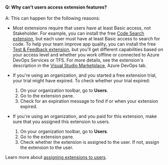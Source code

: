 #### Q: Why can't users access extension features?

A: This can happen for the following reasons:

- Most extensions require that users have at least Basic access, not Stakeholder.
  For example, you can install the free
  [Code Search extension](https://marketplace.visualstudio.com/items?itemName=ms.vss-code-search),
  but each user must have at least Basic access to search for code.
  To help your team improve app quality, you can install the free
  [Test & Feedback extension](https://marketplace.visualstudio.com/items?itemName=ms.vss-exploratorytesting-web),
  but you'll get different capabilities based on your access level
  and whether you work offline or connected to Azure DevOps Services or TFS.
  For more details, see the extension's description
  in the [Visual Studio Marketplace](https://marketplace.visualstudio.com/azuredevops), Azure DevOps tab.

<a name="trial-expired"></a>

- If you're using an organization, and you started a free extension trial,
  your trial might have expired. To check whether your trial expired:

  1. On your organization toolbar, go to **Users**.
  2. Go to the extension pane.
  3. Check for an expiration message to find if or when your extension expired.

<a name="extension-not-assigned"></a>

- If you're using an organization, and you paid for this extension,
  make sure that you assigned this extension to users.

  1. On your organization toolbar, go to **Users**.
  2. Go to the extension pane.
  3. Check whether the extension is assigned to the user.
     If not, assign the extension to the user.

Learn more about [assigning extensions to users](/azure/devops/marketplace/assign-paid-extensions).
